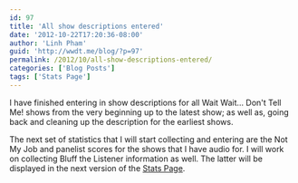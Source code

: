 ```yaml
---
id: 97
title: 'All show descriptions entered'
date: '2012-10-22T17:20:36-08:00'
author: 'Linh Pham'
guid: 'http://wwdt.me/blog/?p=97'
permalink: /2012/10/all-show-descriptions-entered/
categories: ['Blog Posts']
tags: ['Stats Page']
---
```


I have finished entering in show descriptions for all Wait Wait... Don't Tell Me! shows from the very beginning up to the latest show; as well as, going back and cleaning up the description for the earliest shows.

The next set of statistics that I will start collecting and entering are the Not My Job and panelist scores for the shows that I have audio for. I will work on collecting Bluff the Listener information as well. The latter will be displayed in the next version of the [Stats Page](https://stats.wwdt.me/).
